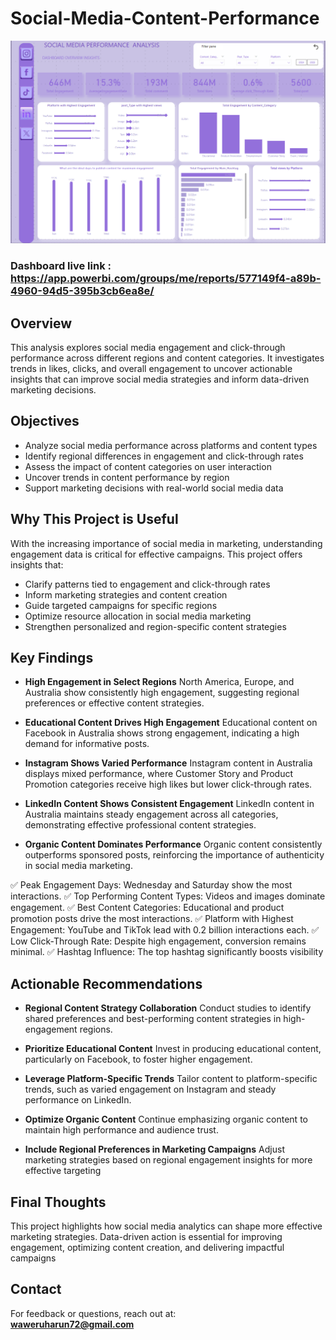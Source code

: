 #  Social-Media-Content-Performance

![Social Media Dashboard](https://github.com/Haruharun/Social-Media-Content-Performance-/blob/7d2ff3fb70a0c904edef0740fb3df51fcea5fe57/Screenshot%202025-06-12%20140013.png)

### Dashboard live link : https://app.powerbi.com/groups/me/reports/577149f4-a89b-4960-94d5-395b3cb6ea8e/


## Overview  
This analysis explores social media engagement and click-through performance across different regions and content categories. It investigates trends in likes, clicks, and overall engagement to uncover actionable insights that can improve social media strategies and inform data-driven marketing decisions.


## Objectives
- Analyze social media performance across platforms and content types
- Identify regional differences in engagement and click-through rates
- Assess the impact of content categories on user interaction
- Uncover trends in content performance by region
- Support marketing decisions with real-world social media data




## Why This Project is Useful  
With the increasing importance of social media in marketing, understanding engagement data is critical for effective campaigns. This project offers insights that:
- Clarify patterns tied to engagement and click-through rates
- Inform marketing strategies and content creation
- Guide targeted campaigns for specific regions
- Optimize resource allocation in social media marketing
- Strengthen personalized and region-specific content strategies



## Key Findings

- **High Engagement in Select Regions**
North America, Europe, and Australia show consistently high engagement, suggesting regional preferences or effective content strategies.

- **Educational Content Drives High Engagement**
Educational content on Facebook in Australia shows strong engagement, indicating a high demand for informative posts.

- **Instagram Shows Varied Performance**
Instagram content in Australia displays mixed performance, where Customer Story and Product Promotion categories receive high likes but lower click-through rates.

- **LinkedIn Content Shows Consistent Engagement**
LinkedIn content in Australia maintains steady engagement across all categories, demonstrating effective professional content strategies.

- **Organic Content Dominates Performance**
Organic content consistently outperforms sponsored posts, reinforcing the importance of authenticity in social media marketing.

✅ Peak Engagement Days: Wednesday and Saturday show the most interactions.
✅ Top Performing Content Types: Videos and images dominate engagement.
✅ Best Content Categories: Educational and product promotion posts drive the most interactions.
✅ Platform with Highest Engagement: YouTube and TikTok lead with 0.2 billion interactions each.
✅ Low Click-Through Rate: Despite high engagement, conversion remains minimal.
✅ Hashtag Influence: The top hashtag significantly boosts visibility



## Actionable Recommendations

- **Regional Content Strategy Collaboration**
Conduct studies to identify shared preferences and best-performing content strategies in high-engagement regions.

- **Prioritize Educational Content**
Invest in producing educational content, particularly on Facebook, to foster higher engagement.

- **Leverage Platform-Specific Trends**
Tailor content to platform-specific trends, such as varied engagement on Instagram and steady performance on LinkedIn.

- **Optimize Organic Content**
Continue emphasizing organic content to maintain high performance and audience trust.

- **Include Regional Preferences in Marketing Campaigns**
Adjust marketing strategies based on regional engagement insights for more effective targeting




## Final Thoughts  
This project highlights how social media analytics can shape more effective marketing strategies. Data-driven action is essential for improving engagement, optimizing content creation, and delivering impactful campaigns


## Contact  
For feedback or questions, reach out at:  
**waweruharun72@gmail.com**
